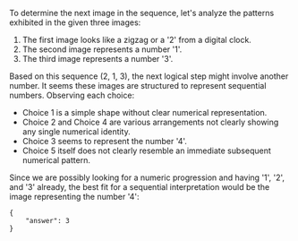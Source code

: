 To determine the next image in the sequence, let's analyze the patterns exhibited in the given three images:

1. The first image looks like a zigzag or a '2' from a digital clock.
2. The second image represents a number '1'.
3. The third image represents a number '3'.

Based on this sequence (2, 1, 3), the next logical step might involve another number. It seems these images are structured to represent sequential numbers. Observing each choice:

- Choice 1 is a simple shape without clear numerical representation.
- Choice 2 and Choice 4 are various arrangements not clearly showing any single numerical identity.
- Choice 3 seems to represent the number '4'.
- Choice 5 itself does not clearly resemble an immediate subsequent numerical pattern.

Since we are possibly looking for a numeric progression and having '1', '2', and '3' already, the best fit for a sequential interpretation would be the image representing the number '4':

```
{
    "answer": 3
}
```